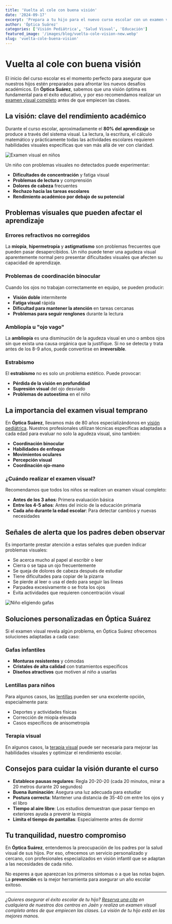 ```yaml
---
title: 'Vuelta al cole con buena visión'
date: '2024-09-17'
excerpt: 'Prepara a tu hijo para el nuevo curso escolar con un examen visual completo. Descubre por qué es fundamental revisar su visión antes de empezar las clases.'
author: 'Óptica Suárez'
categories: ['Visión Pediátrica', 'Salud Visual', 'Educación']
featured_image: '/images/blog/vuelta-cole-vision-new.webp'
slug: 'vuelta-cole-buena-vision'
---
```


# Vuelta al cole con buena visión

El inicio del curso escolar es el momento perfecto para asegurar que nuestros hijos estén preparados para afrontar los nuevos desafíos académicos. En **Óptica Suárez**, sabemos que una visión óptima es fundamental para el éxito educativo, y por eso recomendamos realizar un [examen visual completo](/examen-visual) antes de que empiecen las clases.

## La visión: clave del rendimiento académico

Durante el curso escolar, aproximadamente el **80% del aprendizaje** se produce a través del sistema visual. La lectura, la escritura, el cálculo matemático y prácticamente todas las actividades escolares requieren habilidades visuales específicas que van más allá de ver con claridad.

![Examen visual en niños](/images/blog/vuelta-cole-examen.webp)

Un niño con problemas visuales no detectados puede experimentar:

- **Dificultades de concentración** y fatiga visual
- **Problemas de lectura** y comprensión
- **Dolores de cabeza** frecuentes
- **Rechazo hacia las tareas escolares**
- **Rendimiento académico por debajo de su potencial**

## Problemas visuales que pueden afectar el aprendizaje

### Errores refractivos no corregidos

La **miopía**, **hipermetropía** y **astigmatismo** son problemas frecuentes que pueden pasar desapercibidos. Un niño puede tener una agudeza visual aparentemente normal pero presentar dificultades visuales que afecten su capacidad de aprendizaje.

### Problemas de coordinación binocular

Cuando los ojos no trabajan correctamente en equipo, se pueden producir:

- **Visión doble** intermitente
- **Fatiga visual** rápida
- **Dificultad para mantener la atención** en tareas cercanas
- **Problemas para seguir renglones** durante la lectura

### Ambliopía u "ojo vago"

La **ambliopía** es una disminución de la agudeza visual en uno o ambos ojos sin que exista una causa orgánica que la justifique. Si no se detecta y trata antes de los 8-9 años, puede convertirse en **irreversible**.

### Estrabismo

El **estrabismo** no es solo un problema estético. Puede provocar:

- **Pérdida de la visión en profundidad**
- **Supresión visual** del ojo desviado
- **Problemas de autoestima** en el niño

## La importancia del examen visual temprano

En **Óptica Suárez**, llevamos más de 80 años especializándonos en [visión pediátrica](/vision-pediatrica). Nuestros profesionales utilizan técnicas específicas adaptadas a cada edad para evaluar no solo la agudeza visual, sino también:

- **Coordinación binocular**
- **Habilidades de enfoque**
- **Movimientos oculares**
- **Percepción visual**
- **Coordinación ojo-mano**

### ¿Cuándo realizar el examen visual?

Recomendamos que todos los niños se realicen un examen visual completo:

- **Antes de los 3 años**: Primera evaluación básica
- **Entre los 4-5 años**: Antes del inicio de la educación primaria
- **Cada año durante la edad escolar**: Para detectar cambios y nuevas necesidades

## Señales de alerta que los padres deben observar

Es importante prestar atención a estas señales que pueden indicar problemas visuales:

- Se acerca mucho al papel al escribir o leer
- Cierra o se tapa un ojo frecuentemente
- Se queja de dolores de cabeza después de estudiar
- Tiene dificultades para copiar de la pizarra
- Se pierde al leer o usa el dedo para seguir las líneas
- Parpadea excesivamente o se frota los ojos
- Evita actividades que requieren concentración visual

![Niño eligiendo gafas](/images/blog/vuelta-cole-gafas.webp)

## Soluciones personalizadas en Óptica Suárez

Si el examen visual revela algún problema, en Óptica Suárez ofrecemos soluciones adaptadas a cada caso:

### Gafas infantiles

- **Monturas resistentes** y cómodas
- **Cristales de alta calidad** con tratamientos específicos
- **Diseños atractivos** que motiven al niño a usarlas

### Lentillas para niños

Para algunos casos, las [lentillas](/contactologia) pueden ser una excelente opción, especialmente para:

- Deportes y actividades físicas
- Corrección de miopía elevada
- Casos específicos de anisometropía

### Terapia visual

En algunos casos, la [terapia visual](/terapia-visual) puede ser necesaria para mejorar las habilidades visuales y optimizar el rendimiento escolar.

## Consejos para cuidar la visión durante el curso

- **Establece pausas regulares**: Regla 20-20-20 (cada 20 minutos, mirar a 20 metros durante 20 segundos)
- **Buena iluminación**: Asegura una luz adecuada para estudiar
- **Postura correcta**: Mantener una distancia de 35-40 cm entre los ojos y el libro
- **Tiempo al aire libre**: Los estudios demuestran que pasar tiempo en exteriores ayuda a prevenir la miopía
- **Limita el tiempo de pantallas**: Especialmente antes de dormir

## Tu tranquilidad, nuestro compromiso

En **Óptica Suárez**, entendemos la preocupación de los padres por la salud visual de sus hijos. Por eso, ofrecemos un servicio personalizado y cercano, con profesionales especializados en visión infantil que se adaptan a las necesidades de cada niño.

No esperes a que aparezcan los primeros síntomas o a que las notas bajen. La **prevención** es la mejor herramienta para asegurar un año escolar exitoso.

---

*¿Quieres asegurar el éxito escolar de tu hijo? [Reserva una cita](/cita) en cualquiera de nuestros dos centros en Jaén y realiza un examen visual completo antes de que empiecen las clases. La visión de tu hijo está en las mejores manos.*